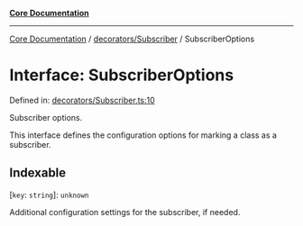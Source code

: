 [**Core Documentation**](../../../README.md)

***

[Core Documentation](../../../README.md) / [decorators/Subscriber](../README.md) / SubscriberOptions

# Interface: SubscriberOptions

Defined in: [decorators/Subscriber.ts:10](https://github.com/stonemjs/core/blob/85781fe5b87769612839dd6b850ba45186d357fa/src/decorators/Subscriber.ts#L10)

Subscriber options.

This interface defines the configuration options for marking a class as a subscriber.

## Indexable

\[`key`: `string`\]: `unknown`

Additional configuration settings for the subscriber, if needed.
